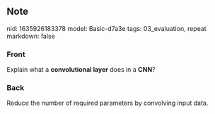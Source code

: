 ## Note
nid: 1635926183378
model: Basic-d7a3e
tags: 03_evaluation, repeat
markdown: false

### Front
Explain what a <b>convolutional layer</b> does in a <b>CNN</b>?

### Back
Reduce the number of required parameters by convolving input data.
